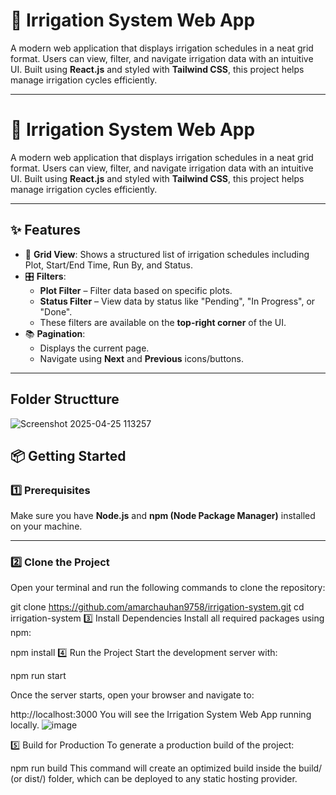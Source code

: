 # 🌱 Irrigation System Web App

A modern web application that displays irrigation schedules in a neat grid format. Users can view, filter, and navigate irrigation data with an intuitive UI. Built using **React.js** and styled with **Tailwind CSS**, this project helps manage irrigation cycles efficiently.

---
# 🌱 Irrigation System Web App

A modern web application that displays irrigation schedules in a neat grid format. Users can view, filter, and navigate irrigation data with an intuitive UI. Built using **React.js** and styled with **Tailwind CSS**, this project helps manage irrigation cycles efficiently.

---

## ✨ Features

- 🌾 **Grid View**: Shows a structured list of irrigation schedules including Plot, Start/End Time, Run By, and Status.
- 🎛️ **Filters**:
  - **Plot Filter** – Filter data based on specific plots.
  - **Status Filter** – View data by status like "Pending", "In Progress", or "Done".
  - These filters are available on the **top-right corner** of the UI.
- 📚 **Pagination**:
  - Displays the current page.
  - Navigate using **Next** and **Previous** icons/buttons.

---

## Folder Structture

![Screenshot 2025-04-25 113257](https://github.com/user-attachments/assets/d6736761-320a-40a2-bc48-d7edb7b367f9)


## 📦 Getting Started

### 1️⃣ Prerequisites

Make sure you have **Node.js** and **npm (Node Package Manager)** installed on your machine.

---

### 2️⃣ Clone the Project

Open your terminal and run the following commands to clone the repository:

git clone https://github.com/amarchauhan9758/irrigation-system.git
cd irrigation-system
3️⃣ Install Dependencies
Install all required packages using npm:

npm install
4️⃣ Run the Project
Start the development server with:


npm run start

Once the server starts, open your browser and navigate to:

http://localhost:3000
You will see the Irrigation System Web App running locally.
![image](https://github.com/user-attachments/assets/68c9c60b-5cbf-4059-b2d3-e9fb568b2823)



5️⃣ Build for Production
To generate a production build of the project:

npm run build
This command will create an optimized build inside the build/ (or dist/) folder, which can be deployed to any static hosting provider.

